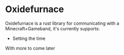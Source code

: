 # Oxidefurnace

Oxidefurnace is a rust library for communicating with a Minecraft+Gameband, it's currently supports:

- Setting the time

With more to come later
